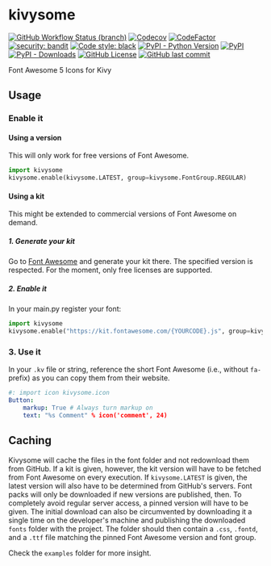 # kivysome

[![GitHub Workflow Status (branch)](https://img.shields.io/github/workflow/status/matfax/kivysome/build/master?style=for-the-badge)](https://github.com/matfax/kivysome/actions)
[![Codecov](https://img.shields.io/codecov/c/github/matfax/kivysome?style=for-the-badge)](https://codecov.io/gh/matfax/kivysome)
[![CodeFactor](https://www.codefactor.io/repository/github/matfax/kivysome/badge?style=for-the-badge)](https://www.codefactor.io/repository/github/matfax/kivysome)
[![security: bandit](https://img.shields.io/badge/security-bandit-purple.svg?style=for-the-badge)](https://github.com/PyCQA/bandit)
[![Code style: black](https://img.shields.io/badge/code%20style-black-000000.svg?style=for-the-badge)](https://github.com/psf/black)
[![PyPI - Python Version](https://img.shields.io/pypi/pyversions/kivysome?style=for-the-badge)](https://pypi.org/project/kivysome/)
[![PyPI](https://img.shields.io/pypi/v/kivysome?color=%2339A7A6&style=for-the-badge)](https://pypi.org/project/kivysome/)
[![PyPI - Downloads](https://img.shields.io/pypi/dm/kivysome?color=%231447F9&style=for-the-badge)](https://pypistats.org/packages/kivysome)
[![GitHub License](https://img.shields.io/github/license/matfax/kivysome.svg?style=for-the-badge)](https://github.com/matfax/kivysome/blob/master/LICENSE)
[![GitHub last commit](https://img.shields.io/github/last-commit/matfax/kivysome?color=%232954A5&style=for-the-badge)](https://github.com/matfax/kivysome/commits/master)

Font Awesome 5 Icons for Kivy

## Usage

### Enable it

#### Using a version

This will only work for free versions of Font Awesome.

```python
import kivysome 
kivysome.enable(kivysome.LATEST, group=kivysome.FontGroup.REGULAR)
```

#### Using a kit

This might be extended to commercial versions of Font Awesome on demand.

##### 1. Generate your kit

Go to [Font Awesome](https://fontawesome.com/kits) and generate your kit there.
The specified version is respected.
For the moment, only free licenses are supported. 

##### 2. Enable it

In your main.py register your font:

```python
import kivysome 
kivysome.enable("https://kit.fontawesome.com/{YOURCODE}.js", group=kivysome.FontGroup.SOLID)
```

### 3. Use it

In your `.kv` file or string, reference the short Font Awesome (i.e., without `fa-` prefix) as you can copy them from their website.

```yaml
#: import icon kivysome.icon
Button:
    markup: True # Always turn markup on
    text: "%s Comment" % icon('comment', 24)
```

## Caching

Kivysome will cache the files in the font folder and not redownload them from GitHub.
If a kit is given, however, the kit version will have to be fetched from Font Awesome on every execution.
If `kivysome.LATEST` is given, the latest version will also have to be determined from GitHub's servers.
Font packs will only be downloaded if new versions are published, then.
To completely avoid regular server access, a pinned version will have to be given.
The initial download can also be circumvented by downloading it a single time on the developer's machine and publishing
the downloaded `fonts` folder with the project. The folder should then contain a `.css`, `.fontd`, and a `.ttf` file
matching the pinned Font Awesome version and font group.

Check the `examples` folder for more insight.
